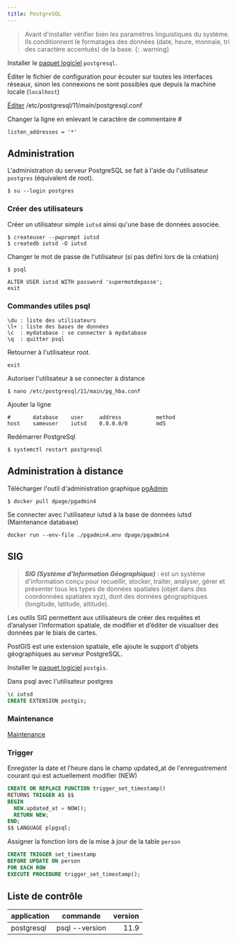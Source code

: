 ```yaml
---
title: PostgreSQL
---
```


> Avant d'installer vérifier bien les paramètres linguistiques du système. Ils conditionnent le formatages des données (date, heure, monnaie, tri des caractère accentués) de la base.
{: .warning}

Installer le [paquet logiciel](/linux/paquet/) `postgresql`.

Éditer le fichier de configuration pour écouter sur toutes les interfaces réseaux, sinon les connexions ne sont possibles que depuis la machine locale (`localhost`)

[Éditer](/linux/nano) /etc/postgresql/11/main/postgresql.conf

Changer la ligne en enlevant le caractère de commentaire #

```
listen_addresses = '*'
```

## Administration
L'administration du serveur PostgreSQL se fait à l'aide du l'utilisateur `postgres` (équivalent de root).

```>shell
$ su --login postgres
```

### Créer des utilisateurs

Créer un utilisateur simple `iutsd` ainsi qu'une base de données associée.

```>shell
$ createuser --pwprompt iutsd
$ createdb iutsd -O iutsd
```

Changer le mot de passe de l'utilisateur (si pas défini lors de la création)

```>shell
$ psql

ALTER USER iutsd WITH password 'supermotdepasse';
exit
```

### Commandes utiles psql

```
\du : liste des utilisateurs
\l+ : liste des bases de données
\c  : mydatabase : se connecter à mydatabase
\q  : quitter psql
```
Retourner à l'utilisateur root.

```>shell
exit
```

Autoriser l'utilisateur à se connecter à distance

```>shell
$ nano /etc/postgresql/11/main/pg_hba.conf
```

Ajouter la ligne

```
#       database    user     address           method
host    sameuser    iutsd    0.0.0.0/0         md5
```

Redémarrer PostgreSql

```>shell
$ systemctl restart postgresql
```

## Administration à distance

Télécharger l'outil d'administration graphique [pgAdmin](https://www.pgadmin.org/)

```>shell
$ docker pull dpage/pgadmin4
```

Se connecter avec l'utilisateur iutsd à la base de données iutsd (Maintenance database)

```>shell
docker run --env-file ./pgadmin4.env dpage/pgadmin4
```

## SIG

> ***SIG (Système d'Information Géographique)*** : est un système d'information conçu pour recueillir, stocker, traiter, analyser, gérer et présenter tous les types de données spatiales (objet dans des coordonnées spatiales xyz), dont des données géographiques (longitude, latitude, altitude).

Les outils SIG permettent aux utilisateurs de créer des requêtes et d’analyser l’information spatiale, de modifier et d’éditer de visualiser des données par le biais de cartes.

PostGIS est une extension spatiale, elle ajoute le support d'objets géographiques au serveur PostgreSQL.

Installer le [paquet logiciel](/linux/paquet/) `postgis`.

Dans psql avec l'utilisateur postgres

```sql
\c iutsd
CREATE EXTENSION postgis;
```
### Maintenance

[Maintenance](maintenance)


### Trigger

Enregister la date et l'heure dans le champ updated_at de l'enregustrement courant qui est actuellement modifier (NEW)

```sql
CREATE OR REPLACE FUNCTION trigger_set_timestamp()
RETURNS TRIGGER AS $$
BEGIN
  NEW.updated_at = NOW();
  RETURN NEW;
END;
$$ LANGUAGE plpgsql;
```

Assigner la fonction lors de la mise à jour de la table `person`

```sql
CREATE TRIGGER set_timestamp
BEFORE UPDATE ON person
FOR EACH ROW
EXECUTE PROCEDURE trigger_set_timestamp();
```

## Liste de contrôle

|application|commande|version|
|-|-|-:|
postgresql|psql --version|11.9
